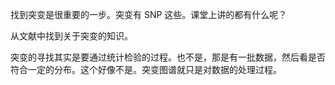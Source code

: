 找到突变是很重要的一步。突变有 SNP 这些。课堂上讲的都有什么呢？

从文献中找到关于突变的知识。

突变的寻找其实是要通过统计检验的过程。也不是，那是有一批数据，然后看是否符合一定的分布。这个好像不是。突变图谱就只是对数据的处理过程。